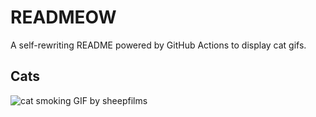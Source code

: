 # READMEOW

A self-rewriting README powered by GitHub Actions to display cat gifs.

## Cats

![cat smoking GIF by sheepfilms](https://media2.giphy.com/media/l0ExdMHUDKteztyfe/200.gif?cid=9acd02das3z34wttfvszr4ee3dab5vn0htk8j2yize1dlj83&ep=v1_gifs_search&rid=200.gif&ct=g)
